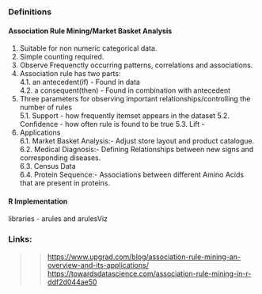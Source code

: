 ### Definitions

#### Association Rule Mining/Market Basket Analysis  

1. Suitable for non numeric categorical data.  
2. Simple counting required.  
3. Observe Frequenctly occurring patterns, correlations and associations.  
4. Association rule has two parts:  
    4.1. an antecedent(if) - Found in data  
    4.2. a consequent(then) - Found in combination with antecedent  
5. Three parameters for observing important relationships/controlling the number of rules  
    5.1. Support - how frequently itemset appears in the dataset
    5.2. Confidence  - how often rule is found to be true
    5.3. Lift  - 
6. Applications  
   6.1. Market Basket Analysis:- Adjust store layout and product catalogue.  
   6.2. Medical Diagnosis:- Defining Relationships between new signs and corresponding diseases.  
   6.3. Census Data  
   6.4. Protein Sequence:- Associations between different Amino Acids that are present in proteins.  

#### R Implementation  
libraries - arules and arulesViz


### Links:  
>> https://www.upgrad.com/blog/association-rule-mining-an-overview-and-its-applications/  
>> https://towardsdatascience.com/association-rule-mining-in-r-ddf2d044ae50  
